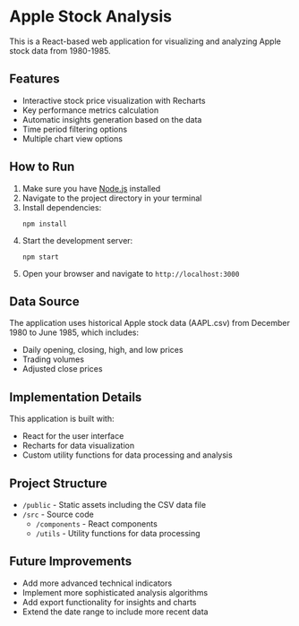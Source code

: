 # Apple Stock Analysis

This is a React-based web application for visualizing and analyzing Apple stock data from 1980-1985.

## Features

- Interactive stock price visualization with Recharts
- Key performance metrics calculation
- Automatic insights generation based on the data
- Time period filtering options
- Multiple chart view options

## How to Run

1. Make sure you have [Node.js](https://nodejs.org/) installed
2. Navigate to the project directory in your terminal
3. Install dependencies:
   ```
   npm install
   ```
4. Start the development server:
   ```
   npm start
   ```
5. Open your browser and navigate to `http://localhost:3000`

## Data Source

The application uses historical Apple stock data (AAPL.csv) from December 1980 to June 1985, which includes:
- Daily opening, closing, high, and low prices
- Trading volumes
- Adjusted close prices

## Implementation Details

This application is built with:
- React for the user interface
- Recharts for data visualization
- Custom utility functions for data processing and analysis

## Project Structure

- `/public` - Static assets including the CSV data file
- `/src` - Source code
  - `/components` - React components
  - `/utils` - Utility functions for data processing

## Future Improvements

- Add more advanced technical indicators
- Implement more sophisticated analysis algorithms
- Add export functionality for insights and charts
- Extend the date range to include more recent data